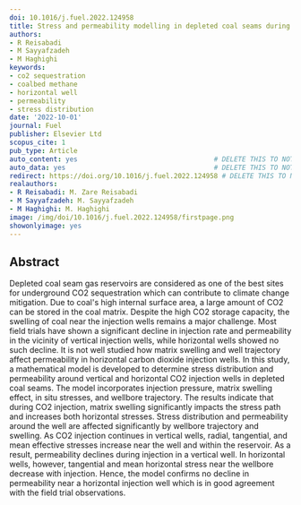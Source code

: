 ```yaml
---
doi: 10.1016/j.fuel.2022.124958
title: Stress and permeability modelling in depleted coal seams during CO2 storage
authors:
- R Reisabadi
- M Sayyafzadeh
- M Haghighi
keywords:
- co2 sequestration
- coalbed methane
- horizontal well
- permeability
- stress distribution
date: '2022-10-01'
journal: Fuel
publisher: Elsevier Ltd
scopus_cite: 1
pub_type: Article
auto_content: yes                                  # DELETE THIS TO NOT AUTO GENERATE CONTENT
auto_data: yes                                     # DELETE THIS TO NOT AUTO GENERATE METADATA
redirect: https://doi.org/10.1016/j.fuel.2022.124958 # DELETE THIS TO NOT REDIRECT
realauthors:
- R Reisabadi: M. Zare Reisabadi
- M Sayyafzadeh: M. Sayyafzadeh
- M Haghighi: M. Haghighi
image: /img/doi/10.1016/j.fuel.2022.124958/firstpage.png
showonlyimage: yes
---
```



## Abstract
Depleted coal seam gas reservoirs are considered as one of the best sites for underground CO2 sequestration which can contribute to climate change mitigation. Due to coal's high internal surface area, a large amount of CO2 can be stored in the coal matrix. Despite the high CO2 storage capacity, the swelling of coal near the injection wells remains a major challenge. Most field trials have shown a significant decline in injection rate and permeability in the vicinity of vertical injection wells, while horizontal wells showed no such decline. It is not well studied how matrix swelling and well trajectory affect permeability in horizontal carbon dioxide injection wells. In this study, a mathematical model is developed to determine stress distribution and permeability around vertical and horizontal CO2 injection wells in depleted coal seams. The model incorporates injection pressure, matrix swelling effect, in situ stresses, and wellbore trajectory. The results indicate that during CO2 injection, matrix swelling significantly impacts the stress path and increases both horizontal stresses. Stress distribution and permeability around the well are affected significantly by wellbore trajectory and swelling. As CO2 injection continues in vertical wells, radial, tangential, and mean effective stresses increase near the well and within the reservoir. As a result, permeability declines during injection in a vertical well. In horizontal wells, however, tangential and mean horizontal stress near the wellbore decrease with injection. Hence, the model confirms no decline in permeability near a horizontal injection well which is in good agreement with the field trial observations.
